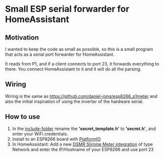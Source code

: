 # Small ESP serial forwarder for HomeAssistant

## Motivation
I wanted to keep the code as small as possible, so this is a small program that
acts as a serial port forwarder for HomeAssistant.

It reads from P1, and if a client connects to port 23, it forwards everything to
there. You connect HomeAssistant to it and it will do all the parsing.

## Wiring
Wiring is the same as https://github.com/daniel-jong/esp8266_p1meter and also the initial inspiration of using the inverter of the hardware serial.

## How to use
1. In the [include-folder](./include) rename the **'secret_template.h'** to **'secret.h'**, and enter your WiFi credentials.
2. Install to an ESP8266 board with [PlatformIO](https://platformio.org)
3. In HomeAssistant: Add a new [DSMR Slimme Meter integration](https://www.home-assistant.io/integrations/dsmr/) of type Network and enter the IP/Hostname of your ESP8266 and use port 23
